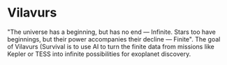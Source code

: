 # Vilavurs
"The universe has a beginning, but has no end — Infinite. Stars too have beginnings, but their power accompanies their decline — Finite". The goal of Vilavurs (Survival is to use AI to turn the finite data from missions like Kepler or TESS into infinite possibilities for exoplanet discovery.
